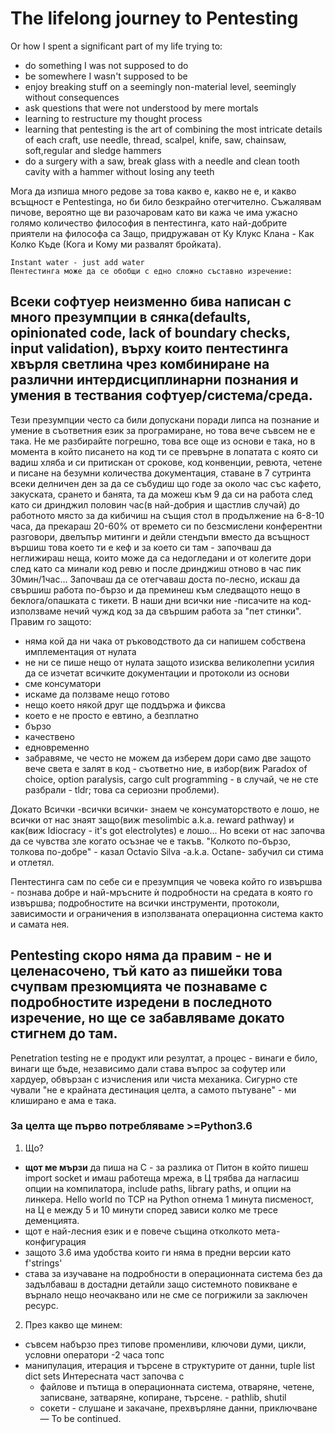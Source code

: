 # The lifelong journey to Pentesting
Or how I spent a significant part of my life trying to:
- do something I was not supposed to do
- be somewhere I wasn't supposed to be
- enjoy breaking stuff on a seemingly non-material level, seemingly without consequences
- ask questions that were not understood by mere mortals
- learning to restructure my thought process
- learning that pentesting is the art of combining the most intricate details of each craft, use needle, thread, scalpel, knife, saw, chainsaw, soft,regular and sledge hammers
- do a surgery with a saw, break glass with a needle and clean tooth cavity with a hammer without losing any teeth

Мога да изпиша много редове за това какво е, какво не е, и какво всъщност е Pentestinga, но би било безкрайно отегчително.
Съжалявам пичове, вероятно ще ви разочаровам като ви кажа че има ужасно голямо количество философия в пентестинга, като най-добрите приятели на философа са Защо, придружаван от Ку Клукс Клана - Как Колко Къде (Кога и Кому ми развалят бройката).

    Instant water - just add water
    Пентестинга може да се обобщи с едно сложно съставно изречение:

## Всеки софтуер неизменно бива написан с много презумпции в сянка(defaults, opinionated code, lack of boundary checks, input validation), върху които пентестинга хвърля светлина чрез комбиниране на различни интердисциплинарни познания и умения в тествания софтуер/система/среда.

Тези презумпции често са били допускани поради липса на познание и умение в съответния език за програмиране, но това вече съвсем не е така.
Не ме разбирайте погрешно, това все още из основи е така, но в момента в който писането на код ти се превърне в лопатата с която си вадиш хляба и си притискан от срокове, код конвенции, ревюта, четене и писане на безумни количества документация, ставане в 7 сутринта всеки делничен ден за да се събудиш що годе за около час със кафето, закуската, срането и банята, та да можеш към 9 да си на работа след като си дринджил половин час(в най-добрия и щастлив случай) до работното място за да кибичиш на същия стол в продължение на 6-8-10 часа, да прекараш 20-60% от времето си по безсмислени конферентни разговори, двелъпър митинги и дейли стендъпи вместо да всъщност вършиш това което ти е кеф и за което си там - започваш да неглижираш неща, които може да са недогледани и от колегите дори след като са минали код ревю и после дринджиш отново в час пик 30мин/1час…
Започваш да се отегчаваш доста по-лесно, искаш да свършиш работа по-бързо и да преминеш към следващото нещо в беклога/опашката с тикети.
В наши дни всички ние -писачите на код- използваме нечий чужд код за да свършим работа за "пет стинки".
Правим го защото:
- няма кой да ни чака от ръководството да си напишем собствена имплементация от нулата
- не ни се пише нещо от нулата защото изисква великолепни усилия да се изчетат всичките документации и протоколи из основи
- сме консуматори
- искаме да ползваме нещо готово
- нещо което някой друг ще поддържа и фиксва
- което е не просто е евтино, а безплатно
- бързо
- качествено
- едновременно
- забравяме, че често не можем да изберем дори само две защото вече света е залят в код - съответно ние, в избор(виж Paradox of choice, option paralysis, cargo cult programming - в случай, че не сте разбрали - tldr; това са сериозни проблеми). 

Докато Всички -всички всички- знаем че консуматорството е лошо, не всички от нас знаят защо(виж mesolimbic a.k.a. reward pathway) и как(виж Idiocracy - it's got electrolytes) е лошо... 
Но всеки от нас започва да се чувства зле когато осъзнае че е такъв. 
"Колкото по-бързо, толкова по-добре" - казал Octavio Silva -a.k.a. Octane-  забучил си стима и отлетял.

Пентестинга сам по себе си е презумпция че човека който го извършва - познава добре и най-мръсните ѝ подробности на средата в която го извършва; подробностите на всички инструменти, протоколи, зависимости и ограничения в използваната операционна система както и самата нея.

## Pentesting скоро няма да правим - не и целенасочено, тъй като аз пишейки това счупвам презюмцията че познаваме с подробностите изредени в последното изречение, но ще се забавляваме докато стигнем до там.
Penetration testing не е продукт или резултат, а процес - винаги е било, винаги ще бъде, независимо дали става въпрос за софутер или хардуер, обвързан с изчисления или чиста механика. Сигурно сте чували "не е крайната дестинация целта, а самото пътуване" - ми клиширано е ама е така.

### За целта ще първо потребляваме >=Python3.6 
1. Що?
- __щот ме мързи__ да пиша на С - за разлика от Питон в който пишеш import socket и имаш работеща мрежа, в Ц трябва да нагласиш опции на компилатора, include paths, library paths, и опции на линкера. Hello world по TCP на Python отнема 1 минута писменост, на Ц е между 5 и 10 минути според зависи колко ме тресе деменцията.
- щот е най-лесния език и е повече същина отколкото мета-конфигурация
- защото 3.6 има удобства които ги няма в предни версии като f'strings'
- става за изучаване на подробности в операционната система без да задълбаваш в достадни детайли защо системното повикване е върнало нещо неочаквано или не сме се погрижили за заключен ресурс.

2. През какво ще минем:
- съвсем набързо през типове променливи, ключови думи, цикли, условни оператори -2 часа топс
- манипулация, итерация и търсене в структурите от данни, tuple list dict sets 
	Интересната част започва с
	- файлове и пътища в операционната система, отваряне, четене, записване, затваряне, копиране, търсене. - pathlib, shutil
	- сокети - слушане и закачане, прехвърляне данни, приключване
—
To be continued.